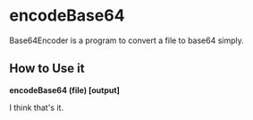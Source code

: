 # encodeBase64
Base64Encoder is a program to convert a file to base64 simply.

## How to Use it 
**encodeBase64 (file) [output]**

I think that's it.